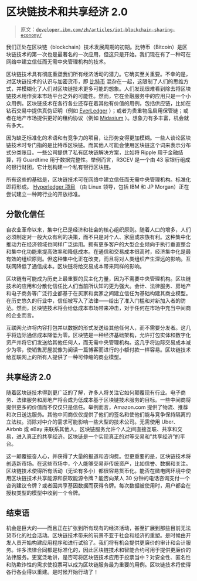 # 区块链技术和共享经济 2.0

> 原文：[`developer.ibm.com/zh/articles/iot-blockchain-sharing-economy/`](https://developer.ibm.com/zh/articles/iot-blockchain-sharing-economy/)

我们正处在区块链（blockchain）技术发展周期的初期。比特币（Bitcoin）是区块链技术的第一次也是最著名的一次应用，但这只是开始。我们现在有了一种可在网络中建立信任而无需中央管理机构的技术。

区块链技术具有彻底重塑我们所有经济活动的潜力。它确实至关重要。不幸的是，对区块链技术的认识与加密货币，即 [比特币](https://bitcoin.org/en/) 混杂在一起，这限制了人们的思维方式，并模糊化了人们对区块链技术更多可能的想象。人们发现很难看到除去将区块链技术用作资本市场平台之外的可能性。然而，它在金融服务中的应用只是一个小众用例。区块链技术在各行各业还存在着其他有价值的用例，包括供应链，比如在钻石交易中提供真伪证明（例如 [EverLedger](http://www.everledger.io/) ）；或者为贵重物品启用保管链；或者在地产市场提供更好的租约协议（例如 [Midasium](http://midasium.com/) ）。想象力有多丰富，机会就有多大。

因为缺乏标准化的术语和有竞争力的项目，让形势变得更加模糊。一些人谈论区块链技术时专门指的是比特币区块链。而其他人可能会使用区块链这个词来表示分布式分类账目。一些公司提供了私有区块链解决方案，比如将 Ripple 用于金融结算，将 Guardtime 用于数据完整性。举例而言，R3CEV 是一个由 43 家银行组成的银行财团，它计划构建一个私有银行区块链。

所有这些的基础是，区块链技术可在网络中建立信任而无需中央管理机构。标准化即将形成。 [Hyperledger 项目](https://www.hyperledger.org) （由 Linux 领导，包括 IBM 和 JP Morgan）正在尝试建立一种跨行业的开放标准。

## 分散化信任

自农业革命以来，集中化已是经济和社会的核心组织原则。随着人口的增多，人们必须制定对一般大众有利的决策，而不只是对个人、家庭或宗族有利。这种集中化推动力在经济领域也同样广泛运用。拥有更多客户的大型企业倾向于执行垂直整合和集中化功能来提高效率和降低成本。在通信和交易成本很高时，经济集中化是最有效的组织原则。但这种集中化正在改变，而且将对人类组织产生深远的影响。互联网降低了通信成本。区块链将给交易成本带来同样的影响。

区块链有可能成为历史上最重要的民主化力量，因为不需要中央管理机构。区块链技术的应用和分散化信任比人们当前所认知的更为强大。会计、法律服务、房地产和电子商务等广泛行业都基于在买家和卖家之间建立信任为基础构建其商业模型。在历史悠久的行业中，信任被写入了法律——给出了准入门槛和对新加入者的防范。然而，区块链技术将会给低成本市场带来冲击，对于任何在市场中充当中间商的企业而言。

互联网允许将内容打包并以数据的形式发送给其他任何人，而不需要分发者。这几乎将边际通信成本降低为零。区块链是一种经济基础架构，允许打包实体和数字化资产并将它们发送给其他任何人，而无需中央管理机构。这几乎将边际交易成本减少为零，使销售房屋就像为阅读一篇博客而进行的小额付款一样容易。区块链技术给互联网上的所有人提供了一种可伸缩的商业模型。

## 共享经济 2.0

随着区块链技术得到更广泛的了解，许多人将关注它如何颠覆现有行业。电子商务、法律服务和房地产将会成为低成本基于区块链技术服务的目标。一些中间商将提供更多的价值而不仅仅只是信任。举例而言，Amazon.com 提供了物流、推荐和次日送达服务。其他中间商仅仅提供了他们的签名和使他们能与竞争保持隔离的立法权。消除对中介的需求可能影响一些大型的技术公司。无需使用 Uber、Airbnb 或 eBay 来联系其他人，区块链服务允许个人之间直接互联、共享和交易，进入真正的共享经济。区块链是一个实现真正的对等交易和”共享经济”的平台。

这一颠覆振奋人心，并获得了大量的报道和咨询费。但更重要的是，区块链技术将创造新市场。在这些市场中，个人能够交易非传统资产，比如信誉、数据和关注。区块链技术使得所有活动（无论有多小）都很容易货币化。能否在微电网环境中使用区块链技术共享能源和获取能源令牌？能否向某人 30 分钟的电话咨询支付一个咨询建议令牌？或者因共享基因数据而获得令牌。每次数据被使用时，用户都会在授权类型的模型中收到一个令牌。

## 结束语

机会是巨大的——而且正在扩张到所有现有的经济活动，甚至扩展到那些目前无法货币化的社会活动。区块链技术带来的前景不亚于社会和经济的重塑。是时候由开发人员开始构建应用程序和进行试验了。我们将有机会提供更廉价的审计和会计服务。许多法律合同都是标准化的，因此区块链技术和智能合约可用于提供更廉价的法律服务。更宽泛地讲，是否可将区块链技术应用于投票当中？对安全性、匿名性和防欺诈性的需求使投票可以成为区块链服务最为重要的用例。区块链技术将使得各行各业得以重建。是时候开始行动了！
